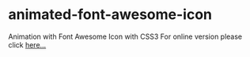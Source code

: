 # animated-font-awesome-icon
Animation with Font Awesome Icon with CSS3 
For online version please click <a href="https://exquisite-sunshine-1c5097.netlify.app" rel="nofollow">here...</a>
